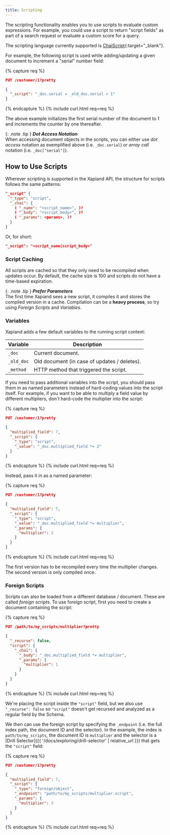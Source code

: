 ```yaml
---
title: Scripting
---
```


The scripting functionality enables you to use scripts to evaluate custom
expressions. For example, you could use a script to return "script fields" as
part of a search request or evaluate a custom score for a query.

The scripting language currently supported is
[ChaiScript](http://chaiscript.com){:target="_blank"}.

For example, the following script is used while adding/updating a given document
to increment a "serial" number field:

{% capture req %}

```json
PUT /customer/1?pretty

{
  "_script": "_doc.serial = _old_doc.serial + 1"
}
```
{% endcapture %}
{% include curl.html req=req %}

The above example initializes the first serial number of the document to 1 and
increments the counter by one thereafter.

{: .note .tip }
**_Dot Access Notation_**<br>
When accessing document objects in the scripts, you can either use _dot access_
notation as exemplified above (i.e. `_doc.serial`) or _array call_ notation
(i.e. `_doc["serial"]`).


## How to Use Scripts

Wherever scripting is supported in the Xapiand API, the structure for scripts
follows the same patterns:

```json
"_script" {
  "_type": "script",
  "_chai": {
    ( "_name": "<script_name>", )?
    ( "_body": "<script_body>", )?
    ( "_params": <params>, )?
  }
}
```

Or, for short:

```json
"_script": "<script_name|script_body>"
```


### Script Caching

All scripts are cached so that they only need to be recompiled when updates
occur. By default, the cache size is 100 and scripts do not have a time-based
expiration.

{: .note .tip }
**_Prefer Parameters_**<br>
The first time Xapiand sees a new script, it compiles it and stores the compiled
version in a cache. Compilation can be a **heavy process**, so try using
_Foreign Scripts_ and _Variables_.


### Variables

Xapiand adds a few default variables to the running script context:

| Variable       | Description                                                  |
|----------------|--------------------------------------------------------------|
| `_doc`         | Current document.                                            |
| `_old_doc`     | Old document (in case of updates / deletes).                 |
| `_method`      | HTTP method that triggered the script.                       |

If you need to pass additional variables into the script, you should pass them
in as named parameters instead of hard-coding values into the script itself.
For example, if you want to be able to multiply a field value by different
multipliers, don't hard-code the multiplier into the script:

{% capture req %}

```json
PUT /customer/1?pretty

{
  "multiplied_field": 7,
  "_script": {
    "_type": "script",
    "_value": "_doc.multiplied_field *= 2"
  }
}
```
{% endcapture %}
{% include curl.html req=req %}

Instead, pass it in as a named parameter:

{% capture req %}

```json
PUT /customer/1?pretty

{
  "multiplied_field": 7,
  "_script": {
    "_type": "script",
    "_value": "_doc.multiplied_field *= multiplier",
    "_params": {
      "multiplier": 2
    }
  }
}
```
{% endcapture %}
{% include curl.html req=req %}

The first version has to be recompiled every time the multiplier changes. The
second version is only compiled once.


### Foreign Scripts

Scripts can also be loaded from a different database / document. These are
called _foreign scripts_. To use foreign script, first you need to create a
document containing the script:

{% capture req %}

```json
PUT /path/to/my_scripts/multiplier?pretty

{
  "_recurse": false,
  "script": {
    "_chai": {
      "_body": "_doc.multiplied_field *= multiplier",
      "_params": {
        "multiplier": 1
      }
    }
  }
}
```
{% endcapture %}
{% include curl.html req=req %}

We're placing the script inside the `"script"` field, but we also use
`"_recurse": false` so `"script"` doesn't get recursed and analyzed as a regular
field by the Schema.

We then can use the foreign script by specifying the `_endpoint` (i.e. the full
index path, the document ID and the selector). In the example, the index is
`path/to/my_scripts`, the document ID is `multiplier` and the selector is a
[Drill Selector]({{ '/docs/exploring/drill-selector' | relative_url }}) that
gets the `"script"` field:

{% capture req %}

```json
PUT /customer/1?pretty

{
  "multiplied_field": 7,
  "_script": {
    "_type": "foreign/object",
    "_endpoint": "path/to/my_scripts/multiplier.script",
    "_params": {
      "multiplier": 3
    }
  }
}
```
{% endcapture %}
{% include curl.html req=req %}

